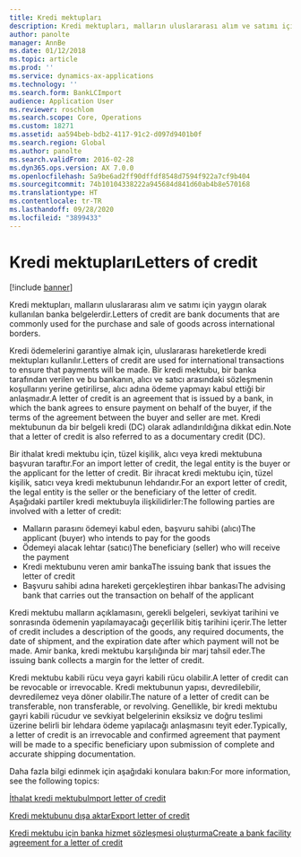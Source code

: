 ```yaml
---
title: Kredi mektupları
description: Kredi mektupları, malların uluslararası alım ve satımı için yaygın olarak kullanılan banka belgelerdir.
author: panolte
manager: AnnBe
ms.date: 01/12/2018
ms.topic: article
ms.prod: ''
ms.service: dynamics-ax-applications
ms.technology: ''
ms.search.form: BankLCImport
audience: Application User
ms.reviewer: roschlom
ms.search.scope: Core, Operations
ms.custom: 18271
ms.assetid: aa594beb-bdb2-4117-91c2-d097d9401b0f
ms.search.region: Global
ms.author: panolte
ms.search.validFrom: 2016-02-28
ms.dyn365.ops.version: AX 7.0.0
ms.openlocfilehash: 5a9be6ad2ff90dffdf8548d7594f922a7cf9b404
ms.sourcegitcommit: 74b10104338222a945684d841d60ab4b8e570168
ms.translationtype: HT
ms.contentlocale: tr-TR
ms.lasthandoff: 09/28/2020
ms.locfileid: "3899433"
---
```

# <a name="letters-of-credit"></a><span data-ttu-id="00a50-103">Kredi mektupları</span><span class="sxs-lookup"><span data-stu-id="00a50-103">Letters of credit</span></span>

[!include [banner](../includes/banner.md)]

<span data-ttu-id="00a50-104">Kredi mektupları, malların uluslararası alım ve satımı için yaygın olarak kullanılan banka belgelerdir.</span><span class="sxs-lookup"><span data-stu-id="00a50-104">Letters of credit are bank documents that are commonly used for the purchase and sale of goods across international borders.</span></span> 

<span data-ttu-id="00a50-105">Kredi ödemelerini garantiye almak için, uluslararası hareketlerde kredi mektupları kullanılır.</span><span class="sxs-lookup"><span data-stu-id="00a50-105">Letters of credit are used for international transactions to ensure that payments will be made.</span></span> <span data-ttu-id="00a50-106">Bir kredi mektubu, bir banka tarafından verilen ve bu bankanın, alıcı ve satıcı arasındaki sözleşmenin koşullarını yerine getirilirse, alıcı adına ödeme yapmayı kabul ettiği bir anlaşmadır.</span><span class="sxs-lookup"><span data-stu-id="00a50-106">A letter of credit is an agreement that is issued by a bank, in which the bank agrees to ensure payment on behalf of the buyer, if the terms of the agreement between the buyer and seller are met.</span></span> <span data-ttu-id="00a50-107">Kredi mektubunun da bir belgeli kredi (DC) olarak adlandırıldığına dikkat edin.</span><span class="sxs-lookup"><span data-stu-id="00a50-107">Note that a letter of credit is also referred to as a documentary credit (DC).</span></span> 

<span data-ttu-id="00a50-108">Bir ithalat kredi mektubu için, tüzel kişilik, alıcı veya kredi mektubuna başvuran taraftır.</span><span class="sxs-lookup"><span data-stu-id="00a50-108">For an import letter of credit, the legal entity is the buyer or the applicant for the letter of credit.</span></span> <span data-ttu-id="00a50-109">Bir ihracat kredi mektubu için, tüzel kişilik, satıcı veya kredi mektubunun lehdarıdır.</span><span class="sxs-lookup"><span data-stu-id="00a50-109">For an export letter of credit, the legal entity is the seller or the beneficiary of the letter of credit.</span></span> <span data-ttu-id="00a50-110">Aşağıdaki partiler kredi mektubuyla ilişkilidirler:</span><span class="sxs-lookup"><span data-stu-id="00a50-110">The following parties are involved with a letter of credit:</span></span> 

 - <span data-ttu-id="00a50-111">Malların parasını ödemeyi kabul eden, başvuru sahibi (alıcı)</span><span class="sxs-lookup"><span data-stu-id="00a50-111">The applicant (buyer) who intends to pay for the goods</span></span> 
 - <span data-ttu-id="00a50-112">Ödemeyi alacak lehtar (satıcı)</span><span class="sxs-lookup"><span data-stu-id="00a50-112">The beneficiary (seller) who will receive the payment</span></span>
 - <span data-ttu-id="00a50-113">Kredi mektubunu veren amir banka</span><span class="sxs-lookup"><span data-stu-id="00a50-113">The issuing bank that issues the letter of credit</span></span>
 - <span data-ttu-id="00a50-114">Başvuru sahibi adına hareketi gerçekleştiren ihbar bankası</span><span class="sxs-lookup"><span data-stu-id="00a50-114">The advising bank that carries out the transaction on behalf of the applicant</span></span>

<span data-ttu-id="00a50-115">Kredi mektubu malların açıklamasını, gerekli belgeleri, sevkiyat tarihini ve sonrasında ödemenin yapılamayacağı geçerlilik bitiş tarihini içerir.</span><span class="sxs-lookup"><span data-stu-id="00a50-115">The letter of credit includes a description of the goods, any required documents, the date of shipment, and the expiration date after which payment will not be made.</span></span> <span data-ttu-id="00a50-116">Amir banka, kredi mektubu karşılığında bir marj tahsil eder.</span><span class="sxs-lookup"><span data-stu-id="00a50-116">The issuing bank collects a margin for the letter of credit.</span></span> 

<span data-ttu-id="00a50-117">Kredi mektubu kabili rücu veya gayri kabili rücu olabilir.</span><span class="sxs-lookup"><span data-stu-id="00a50-117">A letter of credit can be revocable or irrevocable.</span></span> <span data-ttu-id="00a50-118">Kredi mektubunun yapısı, devredilebilir, devredilemez veya döner olabilir.</span><span class="sxs-lookup"><span data-stu-id="00a50-118">The nature of a letter of credit can be transferable, non transferable, or revolving.</span></span> <span data-ttu-id="00a50-119">Genellikle, bir kredi mektubu gayri kabili rücudur ve sevkiyat belgelerinin eksiksiz ve doğru teslimi üzerine belirli bir lehdara ödeme yapılacağı anlaşmasını teyit eder.</span><span class="sxs-lookup"><span data-stu-id="00a50-119">Typically, a letter of credit is an irrevocable and confirmed agreement that payment will be made to a specific beneficiary upon submission of complete and accurate shipping documentation.</span></span>

<span data-ttu-id="00a50-120">Daha fazla bilgi edinmek için aşağıdaki konulara bakın:</span><span class="sxs-lookup"><span data-stu-id="00a50-120">For more information, see the following topics:</span></span>

[<span data-ttu-id="00a50-121">İthalat kredi mektubu</span><span class="sxs-lookup"><span data-stu-id="00a50-121">Import letter of credit</span></span>](tasks/import-letter-credit.md)

[<span data-ttu-id="00a50-122">Kredi mektubunu dışa aktar</span><span class="sxs-lookup"><span data-stu-id="00a50-122">Export letter of credit</span></span>](tasks/export-letter-credit.md)

[<span data-ttu-id="00a50-123">Kredi mektubu için banka hizmet sözleşmesi oluşturma</span><span class="sxs-lookup"><span data-stu-id="00a50-123">Create a bank facility agreement for a letter of credit</span></span>](tasks/create-bank-facility-agreement-letter-credit.md)


